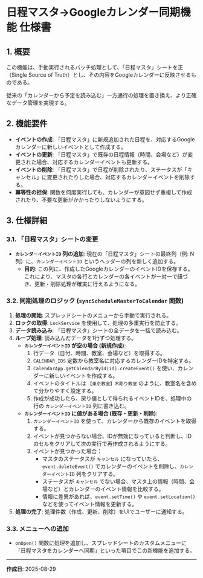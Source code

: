 # 日程マスタ→Googleカレンダー同期機能 仕様書

## 1. 概要

この機能は、手動実行されるバッチ処理として、「日程マスタ」シートを正（Single Source of Truth）とし、その内容をGoogleカレンダーに反映させるものである。

従来の「カレンダーから予定を読み込む」一方通行の処理を置き換え、より正確なデータ管理を実現する。

## 2. 機能要件

- **イベントの作成**: 「日程マスタ」に新規追加された日程を、対応するGoogleカレンダーに新しいイベントとして作成する。
- **イベントの更新**: 「日程マスタ」で既存の日程情報（時間、会場など）が変更された場合、対応するカレンダーイベントも更新する。
- **イベントの削除**: 「日程マスタ」で日程が削除されたり、ステータスが「キャンセル」に変更されたりした場合、対応するカレンダーイベントを削除する。
- **冪等性の担保**: 関数を何度実行しても、カレンダーが意図せず重複して作成されたり、不要な更新がかかったりしないようにする。

## 3. 仕様詳細

### 3.1. 「日程マスタ」シートの変更

- **`カレンダーイベントID` 列の追加**: 現在の「日程マスタ」シートの最終列（例: N列）に、`カレンダーイベントID` というヘッダーの列を新しく追加する。
  - **目的**: この列に、作成したGoogleカレンダーのイベントIDを保存する。これにより、マスタの各行とカレンダーの各イベントが一対一で紐づき、更新・削除処理が確実に行えるようになる。

### 3.2. 同期処理のロジック (`syncScheduleMasterToCalendar` 関数)

1. **処理の開始**: スプレッドシートのメニューから手動で実行される。
2. **ロックの取得**: `LockService` を使用して、処理の多重実行を防止する。
3. **データ読み込み**: 「日程マスタ」シートの全データを一括で読み込む。
4. **ループ処理**: 読み込んだデータを1行ずつ処理する。
    - **`カレンダーイベントID` が空の場合 (新規作成)**:
        1. 行データ（日付、時間、教室、会場など）を取得する。
        2. `CALENDAR_IDS` 定数から教室名に対応するカレンダーIDを特定する。
        3. `CalendarApp.getCalendarById(id).createEvent()` を使い、カレンダーに新しいイベントを作成する。
        4. イベントのタイトルは `【東京教室】木彫り教室` のように、教室名を含めて分かりやすく設定する。
        5. 作成が成功したら、戻り値として得られるイベントIDを、処理中の行の `カレンダーイベントID` 列に書き込む。
    - **`カレンダーイベントID` に値がある場合 (既存・更新・削除)**:
        1. `カレンダーイベントID` を使って、カレンダーから既存のイベントを取得する。
        2. イベントが見つからない場合、IDが無効になっていると判断し、IDのセルをクリアして次の実行で再作成されるようにする。
        3. イベントが見つかった場合：
            - マスタのステータスが `キャンセル` になっていたら、`event.deleteEvent()` でカレンダーのイベントを削除し、`カレンダーイベントID` 列をクリアする。
            - ステータスが `キャンセル` でない場合、マスタ上の情報（時間、会場など）とカレンダーのイベント情報を比較する。
            - 情報に差異があれば、`event.setTime()` や `event.setLocation()` などを使ってイベント情報を更新する。
5. **処理の完了**: 処理件数（作成、更新、削除）をUIでユーザーに通知する。

### 3.3. メニューへの追加

- `onOpen()` 関数に処理を追加し、スプレッドシートのカスタムメニューに「日程マスタをカレンダーへ同期」といった項目でこの新機能を追加する。

---
**作成日**: 2025-08-29
